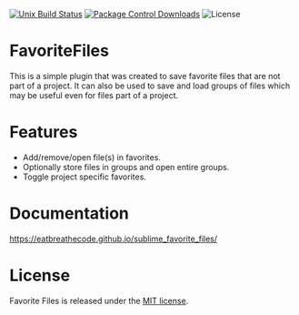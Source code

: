 [![Unix Build Status][travis-image]][travis-link]
[![Package Control Downloads][pc-image]][pc-link]
![License][license-image]
# FavoriteFiles

This is a simple plugin that was created to save favorite files that are not part of a project.  It can also be used to save and load groups of files which may be useful even for files part of a project.

# Features

- Add/remove/open file(s) in favorites.
- Optionally store files in groups and open entire groups.
- Toggle project specific favorites.

# Documentation

https://eatbreathecode.github.io/sublime_favorite_files/

# License
	
Favorite Files is released under the [MIT license](LICENSE).

[travis-image]: https://img.shields.io/travis/facelessuser/FavoriteFiles/master.svg
[travis-link]: https://travis-ci.org/facelessuser/FavoriteFiles
[pc-image]: https://img.shields.io/packagecontrol/dt/FavoriteFiles.svg
[pc-link]: https://packagecontrol.io/packages/FavoriteFiles
[license-image]: https://img.shields.io/badge/license-MIT-blue.svg
